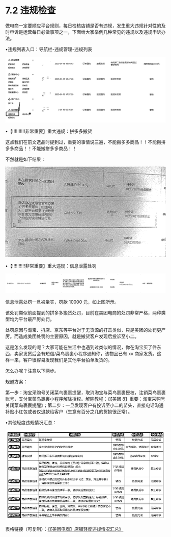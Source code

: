 # 7.2 违规检查

做电商一定要顺应平台规则，每日检核店铺是否有违规，发生重大违规针对性的及时申诉是运营每日必做事项之一，下面给大家举例几种常见的违规以及违规申诉办法。

•违规列表入口：导航栏-违规管理-违规列表

![](img/cbc37b534b3442edc09dbcbc955b861e.png)

•【‼️‼️‼️‼️‼️非常重要】重大违规：拼多多搬货

这点我们在前文选品时提到过，重要的事情说三遍，不能搬多多商品！！不能搬拼多多商品！！不能搬拼多多商品！！

不然就是如下结果：

![](img/7ca97d31bec332a34534845e79821c7b.png)

•【‼️‼️‼️‼️‼️非常重要】重大违规：信息泄露处罚

![](img/8fbee2100496330ce63d51c15286cd7e.png)

信息泄露处罚一旦被坐实，罚款 10000 元，如上图所示。

该处罚类似前面提到的拼多多搬货处罚，目前在美团电商的处罚非常严格，两种类型均为平台最严厉处罚。

处罚原因与淘宝、抖店、京东等平台对于无货源的打击类似，只是美团的处罚更严厉。而造成美团处罚的主要原因，就是搬货客户发现后投诉至小二。

这是怎么发现的呢？大家可能在生活中也遇到过类似的情况，你在淘宝买了件东西，卖家发货后会有短信/菜鸟裹裹小程序通知你，该物品已有 xx 商家发货。这样一来，客户很容易发现我们是其他平台拍单发货的。

怎么办呢？注意以下两步。

规避方案：

第一步：淘宝采购号关闭菜鸟裹裹提醒，取消淘宝与菜鸟裹裹授权，注销菜鸟裹裹账号，支付宝菜鸟裹裹小程序解除授权。解除教程：《【美团 8】重要：淘宝采购号关闭菜鸟裹裹提醒》；第二步：一旦发现客户有投诉至小二的苗头，直接电话沟通补贴小红包或者仅退款给客户（生意有百分之几的货损很正常）。

•其他轻度违规情况汇总：

![](img/1995ba5db57712c63bfcc4e99d5d5a4d.png)

表格链接（可复制）：[《【美团电商】店铺轻度违规情况汇总》](https://shengcaiyoushu01.feishu.cn/sheets/shtcnyEXiQj9smCIbkCbaNFpROh)